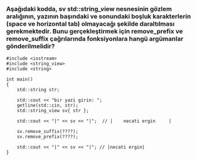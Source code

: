 ### Aşağıdaki kodda, sv std::string_view nesnesinin gözlem aralığının, yazının başındaki ve sonundaki boşluk karakterlerin (space ve horizontal tab) olmayacağı şekilde daraltılması gerekmektedir. Bunu gerçekleştirmek için  remove_prefix ve remove_suffix çağrılarında fonksiyonlara hangü argümanlar gönderilmelidir?

```
#include <iostream>
#include <string_view>
#include <string>

int main()
{
	std::string str;

	std::cout << "bir yazi girin: ";
	getline(std::cin, str);  
	std::string_view sv{ str };

	std::cout << "|" << sv << "|";  // |    necati ergin     |

	sv.remove_suffix(????);
	sv.remove_prefix(????);

	std::cout << "|" << sv << "|"; // |necati ergin|
}
```
